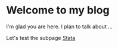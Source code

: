 # Welcome to my blog

I'm glad you are here. I plan to talk about ...


Let's test the subpage [Stata](../statalink) 


